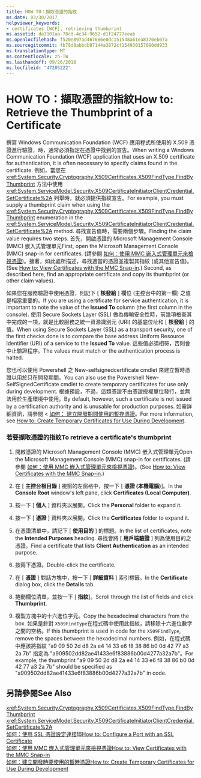 ```yaml
---
title: HOW TO：擷取憑證的指紋
ms.date: 03/30/2017
helpviewer_keywords:
- certificates [WCF], retrieving thumbprint
ms.assetid: da3101aa-78cd-4c34-9652-d1f24777eeab
ms.openlocfilehash: f520e897ad467686e0dc151548a61ea8370eb07a
ms.sourcegitcommit: fb78d8abbdb87144a3872cf154930157090dd933
ms.translationtype: MT
ms.contentlocale: zh-TW
ms.lasthandoff: 09/26/2018
ms.locfileid: "47205222"
---
```

# <a name="how-to-retrieve-the-thumbprint-of-a-certificate"></a><span data-ttu-id="c1fa9-102">HOW TO：擷取憑證的指紋</span><span class="sxs-lookup"><span data-stu-id="c1fa9-102">How to: Retrieve the Thumbprint of a Certificate</span></span>
<span data-ttu-id="c1fa9-103">撰寫 Windows Communication Foundation (WCF) 應用程式所使用的 X.509 憑證進行驗證，時，通常必須指定在憑證中找到的宣告。</span><span class="sxs-lookup"><span data-stu-id="c1fa9-103">When writing a Windows Communication Foundation (WCF) application that uses an X.509 certificate for authentication, it is often necessary to specify claims found in the certificate.</span></span> <span data-ttu-id="c1fa9-104">例如，當您在 <xref:System.Security.Cryptography.X509Certificates.X509FindType.FindByThumbprint> 方法中使用 <xref:System.ServiceModel.Security.X509CertificateInitiatorClientCredential.SetCertificate%2A> 列舉時，就必須提供指紋宣告。</span><span class="sxs-lookup"><span data-stu-id="c1fa9-104">For example, you must supply a thumbprint claim when using the <xref:System.Security.Cryptography.X509Certificates.X509FindType.FindByThumbprint> enumeration in the <xref:System.ServiceModel.Security.X509CertificateInitiatorClientCredential.SetCertificate%2A> method.</span></span> <span data-ttu-id="c1fa9-105">尋找宣告值時，需要兩個步驟。</span><span class="sxs-lookup"><span data-stu-id="c1fa9-105">Finding the claim value requires two steps.</span></span> <span data-ttu-id="c1fa9-106">首先，開啟憑證的 Microsoft Management Console (MMC) 嵌入式管理單元</span><span class="sxs-lookup"><span data-stu-id="c1fa9-106">First, open the Microsoft Management Console (MMC) snap-in for certificates.</span></span> <span data-ttu-id="c1fa9-107">(請參閱 [如何：使用 MMC 嵌入式管理單元來檢視憑證](../../../../docs/framework/wcf/feature-details/how-to-view-certificates-with-the-mmc-snap-in.md))。接著，如此處所描述，尋找適當的憑證並複製其指紋 (或其他宣告值)。</span><span class="sxs-lookup"><span data-stu-id="c1fa9-107">(See [How to: View Certificates with the MMC Snap-in](../../../../docs/framework/wcf/feature-details/how-to-view-certificates-with-the-mmc-snap-in.md).) Second, as described here, find an appropriate certificate and copy its thumbprint (or other claim values).</span></span>  
  
 <span data-ttu-id="c1fa9-108">如果您在服務驗證中使用憑證，則記下 [ **核發給** ] 欄位 (主控台中的第一欄) 之值是相當重要的。</span><span class="sxs-lookup"><span data-stu-id="c1fa9-108">If you are using a certificate for service authentication, it is important to note the value of the **Issued To** column (the first column in the console).</span></span> <span data-ttu-id="c1fa9-109">使用 Secure Sockets Layer (SSL) 做為傳輸安全性時，前幾項檢查其中完成的一項，就是比較服務之統一資源識別元 (URI) 的基底位址和 [ **核發給** ] 的值。</span><span class="sxs-lookup"><span data-stu-id="c1fa9-109">When using Secure Sockets Layer (SSL) as a transport security, one of the first checks done is to compare the base address Uniform Resource Identifier (URI) of a service to the **Issued To** value.</span></span> <span data-ttu-id="c1fa9-110">這些值必須相符，否則會中止驗證程序。</span><span class="sxs-lookup"><span data-stu-id="c1fa9-110">The values must match or the authentication process is halted.</span></span>  
  
 <span data-ttu-id="c1fa9-111">您也可以使用 Powershell 之 New-selfsignedcertificate cmdlet 來建立暫時憑證以用於只在開發期間。</span><span class="sxs-lookup"><span data-stu-id="c1fa9-111">You can also use the Powershell New-SelfSignedCertificate cmdlet to create temporary certificates for use only during development.</span></span> <span data-ttu-id="c1fa9-112">根據預設，不過，這類憑證不由憑證授權單位發行，並無法用於生產環境中使用。</span><span class="sxs-lookup"><span data-stu-id="c1fa9-112">By default, however, such a certificate is not issued by a certification authority and is unusable for production purposes.</span></span> <span data-ttu-id="c1fa9-113">如需詳細資訊，請參閱 <<c0> [ 如何： 建立開發期間使用的暫存憑證](../../../../docs/framework/wcf/feature-details/how-to-create-temporary-certificates-for-use-during-development.md)。</span><span class="sxs-lookup"><span data-stu-id="c1fa9-113">For more information, see [How to: Create Temporary Certificates for Use During Development](../../../../docs/framework/wcf/feature-details/how-to-create-temporary-certificates-for-use-during-development.md).</span></span>  
  
### <a name="to-retrieve-a-certificates-thumbprint"></a><span data-ttu-id="c1fa9-114">若要擷取憑證的指紋</span><span class="sxs-lookup"><span data-stu-id="c1fa9-114">To retrieve a certificate's thumbprint</span></span>  
  
1.  <span data-ttu-id="c1fa9-115">開啟憑證的 Microsoft Management Console (MMC) 嵌入式管理單元</span><span class="sxs-lookup"><span data-stu-id="c1fa9-115">Open the Microsoft Management Console (MMC) snap-in for certificates.</span></span> <span data-ttu-id="c1fa9-116">(請參閱 [如何：使用 MMC 嵌入式管理單元來檢視憑證](../../../../docs/framework/wcf/feature-details/how-to-view-certificates-with-the-mmc-snap-in.md))。</span><span class="sxs-lookup"><span data-stu-id="c1fa9-116">(See [How to: View Certificates with the MMC Snap-in](../../../../docs/framework/wcf/feature-details/how-to-view-certificates-with-the-mmc-snap-in.md).)</span></span>  
  
2.  <span data-ttu-id="c1fa9-117">在 [ **主控台根目錄** ] 視窗的左窗格中，按一下 [ **憑證 (本機電腦)**]。</span><span class="sxs-lookup"><span data-stu-id="c1fa9-117">In the **Console Root** window's left pane, click **Certificates (Local Computer)**.</span></span>  
  
3.  <span data-ttu-id="c1fa9-118">按一下 [ **個人** ] 資料夾以展開。</span><span class="sxs-lookup"><span data-stu-id="c1fa9-118">Click the **Personal** folder to expand it.</span></span>  
  
4.  <span data-ttu-id="c1fa9-119">按一下 [ **憑證** ] 資料夾以展開。</span><span class="sxs-lookup"><span data-stu-id="c1fa9-119">Click the **Certificates** folder to expand it.</span></span>  
  
5.  <span data-ttu-id="c1fa9-120">在憑證清單中，請記下 [ **使用目的** ] 的標題。</span><span class="sxs-lookup"><span data-stu-id="c1fa9-120">In the list of certificates, note the **Intended Purposes** heading.</span></span> <span data-ttu-id="c1fa9-121">尋找會將 [ **用戶端驗證** ] 列為使用目的之憑證。</span><span class="sxs-lookup"><span data-stu-id="c1fa9-121">Find a certificate that lists **Client Authentication** as an intended purpose.</span></span>  
  
6.  <span data-ttu-id="c1fa9-122">按兩下憑證。</span><span class="sxs-lookup"><span data-stu-id="c1fa9-122">Double-click the certificate.</span></span>  
  
7.  <span data-ttu-id="c1fa9-123">在 [ **憑證** ] 對話方塊中，按一下 [ **詳細資料** ] 索引標籤。</span><span class="sxs-lookup"><span data-stu-id="c1fa9-123">In the **Certificate** dialog box, click the **Details** tab.</span></span>  
  
8.  <span data-ttu-id="c1fa9-124">捲動欄位清單，並按一下 [ **指紋**]。</span><span class="sxs-lookup"><span data-stu-id="c1fa9-124">Scroll through the list of fields and click **Thumbprint**.</span></span>  
  
9. <span data-ttu-id="c1fa9-125">複製方塊中的十六進位字元。</span><span class="sxs-lookup"><span data-stu-id="c1fa9-125">Copy the hexadecimal characters from the box.</span></span> <span data-ttu-id="c1fa9-126">如果是針對 `X509FindType`在程式碼中使用此指紋，請移除十六進位數字之間的空格。</span><span class="sxs-lookup"><span data-stu-id="c1fa9-126">If this thumbprint is used in code for the `X509FindType`, remove the spaces between the hexadecimal numbers.</span></span> <span data-ttu-id="c1fa9-127">例如，在程式碼中應該將指紋 "a9 09 50 2d d8 2a e4 14 33 e6 f8 38 86 b0 0d 42 77 a3 2a 7b" 指定為 "a909502dd82ae41433e6f83886b00d4277a32a7b"。</span><span class="sxs-lookup"><span data-stu-id="c1fa9-127">For example, the thumbprint "a9 09 50 2d d8 2a e4 14 33 e6 f8 38 86 b0 0d 42 77 a3 2a 7b" should be specified as "a909502dd82ae41433e6f83886b00d4277a32a7b" in code.</span></span>  
  
## <a name="see-also"></a><span data-ttu-id="c1fa9-128">另請參閱</span><span class="sxs-lookup"><span data-stu-id="c1fa9-128">See Also</span></span>  
 <xref:System.Security.Cryptography.X509Certificates.X509FindType.FindByThumbprint>  
 <xref:System.ServiceModel.Security.X509CertificateInitiatorClientCredential.SetCertificate%2A>  
 [<span data-ttu-id="c1fa9-129">如何：使用 SSL 憑證設定連接埠</span><span class="sxs-lookup"><span data-stu-id="c1fa9-129">How to: Configure a Port with an SSL Certificate</span></span>](../../../../docs/framework/wcf/feature-details/how-to-configure-a-port-with-an-ssl-certificate.md)  
 [<span data-ttu-id="c1fa9-130">如何：使用 MMC 嵌入式管理單元來檢視憑證</span><span class="sxs-lookup"><span data-stu-id="c1fa9-130">How to: View Certificates with the MMC Snap-in</span></span>](../../../../docs/framework/wcf/feature-details/how-to-view-certificates-with-the-mmc-snap-in.md)  
 [<span data-ttu-id="c1fa9-131">如何：建立開發時要使用的暫時憑證</span><span class="sxs-lookup"><span data-stu-id="c1fa9-131">How to: Create Temporary Certificates for Use During Development</span></span>](../../../../docs/framework/wcf/feature-details/how-to-create-temporary-certificates-for-use-during-development.md)
